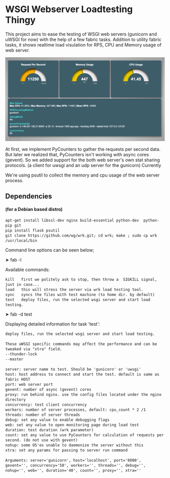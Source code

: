 # WSGI Webserver Loadtesting Thingy

This project aims to ease the testing of WSGI web servers (gunicorn and uWSGI for now) with the help of a few fabric tasks.
Addition to utility fabric tasks, it shows realtime load visulation for RPS, CPU and Memory usage of web server.

![](https://raw.githubusercontent.com/zetaops/loadtests/master/blog/webui1.png)

At first, we implement PyCounters to gather the requests per second data. But later we realized that, PyCounters isn't
working with async cores (gevent). So we added support for the both web server's own stat sharing protocols. (a client for uwsgi and an udp server for the gunicorn)
Currently 

We're using psutil to collect the memory and cpu usage of the web server process.


## Dependencies
#### (for a Debian based distro)
    apt-get install libssl-dev nginx build-essential python-dev  python-pip git
    pip install flask psutil
    git clone https://github.com/wg/wrk.git; cd wrk; make ; sudo cp wrk /usr/local/bin


Command line options can be seen below;


➤ fab -l

Available commands:

    kill   first we politely ask to stop, then throw a  SIGKILL signal, just in case...
    load   this will stress the server via wrk load testing tool.
    sync   syncs the files with test machine (to home dir. by default)
    test   deploy files, run the selected wsgi server and start load testing.


➤ fab -d test

Displaying detailed information for task 'test':

    deploy files, run the selected wsgi server and start load testing.

    These uWSGI specific commands may affect the performance and can be tweaked via "xtra" field.
    --thunder-lock
    --master

    server: server name to test. Should be 'gunicorn' or 'uwsgi'
    host: host address to connect and start the test. default is same as fabric HOST
    port: web server port
    gevent: number of async (gevent) cores
    proxy: run behind nginx. use the config files located under the nginx directory
    concurrency: test client concurrency
    workers: number of server processes, default: cpu_count * 2 /1
    threads: number of server threads
    debug: set any value to enable debugging flags
    web: set any value to open monitoring page during load test
    duration: test duration (wrk parameter)
    count: set any value to use PyCounters for calculation of requests per second. (do not use with gevent)
    nohup: some OS'es unable to daemonize the server without this
    xtra: set any params for passing to server run command

    Arguments: server='gunicorn', host='localhost', port='8000', gevent='', concurrency='50', workers='', threads='', debug='', nohup='', web='', duration='40', count='', proxy='', xtra=''
